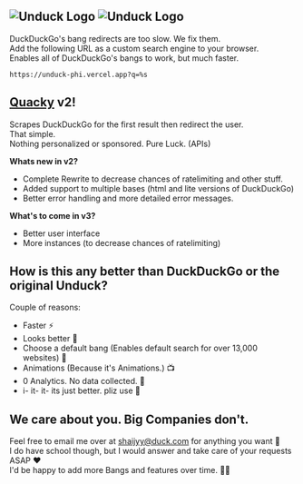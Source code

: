 ![Unduck Logo](/public/unduck.png#gh-light-mode-only)
![Unduck Logo](/public/unduck-white.png#gh-dark-mode-only)
---
DuckDuckGo's bang redirects are too slow. We fix them.  
Add the following URL as a custom search engine to your browser.  
Enables all of DuckDuckGo's bangs to work, but much faster.  
```
https://unduck-phi.vercel.app?q=%s
```
## [Quacky](https://quacky-gamma.vercel.app) v2!
Scrapes DuckDuckGo for the first result then redirect the user.  
That simple.  
Nothing personalized or sponsored. Pure Luck. (APIs)  

**Whats new in v2?**
 - Complete Rewrite to decrease chances of ratelimiting and other stuff.
 - Added support to multiple bases (html and lite versions of DuckDuckGo)
 - Better error handling and more detailed error messages.

**What's to come in v3?**
 - Better user interface
 - More instances (to decrease chances of ratelimiting)

## How is this any better than DuckDuckGo or the original Unduck?

Couple of reasons:
 - Faster ⚡
 - Looks better 💄
 - Choose a default bang (Enables default search for over 13,000 websites) 🙌
 - Animations (Because it's Animations.) 📺
 - 0 Analytics. No data collected. 📅
 - i- it- it- its just better. pliz use 🥲

## We care about you. Big Companies don't.

Feel free to email me over at [shaijyy@duck.com](mailto:shaijyy@duck.com) for anything you want 🙂  
I do have school though, but I would answer and take care of your requests ASAP ❤️  
I'd be happy to add more Bangs and features over time. 🧑‍💻
